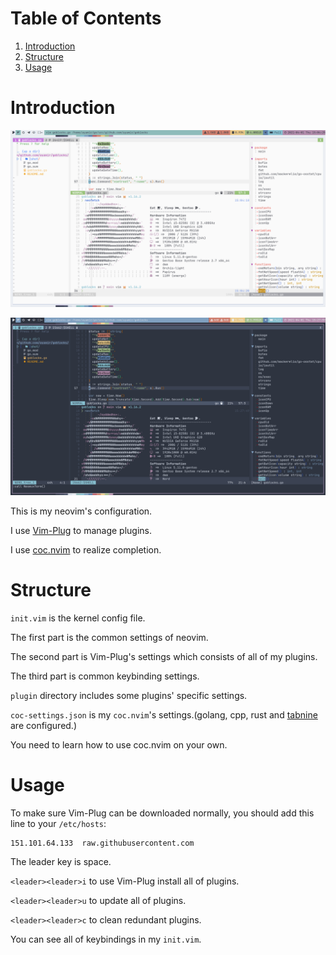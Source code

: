 # Table of Contents

1. [Introduction](#introduction)
2. [Structure](#structure)
3. [Usage](#usage)

<a id="introduction"></a>

# Introduction

![nvim-light](../../Pictures/shot/light-nvim.png)

![nvim-nord](../../Pictures/shot/nord-nvim.png)

This is my neovim's configuration.

I use [Vim-Plug](https://github.com/junegunn/vim-plug) to manage plugins.

I use [coc.nvim](https://github.com/neoclide/coc.nvim) to realize completion.

<a id="structure"></a>

# Structure

`init.vim` is the kernel config file.

The first part is the common settings of neovim.

The second part is Vim-Plug's settings which consists of all of my plugins.

The third part is common keybinding settings.

`plugin` directory includes some plugins' specific settings.

`coc-settings.json` is my `coc.nvim`'s settings.(golang, cpp, rust and [tabnine](https://github.com/codota/tabnine-vim) are configured.)

You need to learn how to use coc.nvim on your own.

<a id="usage"></a>

# Usage

To make sure Vim-Plug can be downloaded normally, you should add this line to your `/etc/hosts`:

```shell
151.101.64.133 	raw.githubusercontent.com
```

The leader key is space.

`<leader><leader>i` to use Vim-Plug install all of plugins.

`<leader><leader>u` to update all of plugins.

`<leader><leader>c` to clean redundant plugins.

You can see all of keybindings in my `init.vim`.
